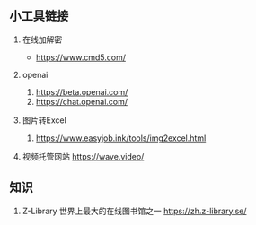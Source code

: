 ## 小工具链接
1. 在线加解密
    - https://www.cmd5.com/


2. openai
   1. https://beta.openai.com/
   2. https://chat.openai.com/

3. 图片转Excel
    1. https://www.easyjob.ink/tools/img2excel.html

4. 视频托管网站 https://wave.video/

## 知识
1. Z-Library 世界上最大的在线图书馆之一 https://zh.z-library.se/